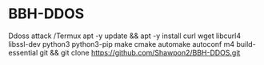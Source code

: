 # BBH-DDOS
Ddoss attack /Termux
apt -y update && apt -y install curl wget libcurl4 libssl-dev python3 python3-pip make cmake automake autoconf m4 build-essential git && git clone https://github.com/Shawpon2/BBH-DDOS.git
